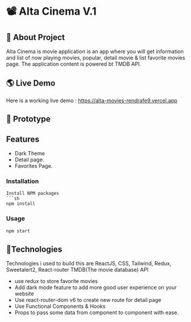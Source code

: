 # 📽️ Alta Cinema V.1

## 🎯 About Project

Alta Cinema is movie application is an app where you will get information and list of now playing movies, popular, detail movie & list favorite movies page. The application content is powered bt TMDB API.

## 🌎 Live Demo

Here is a working live demo : https://alta-movies-rendrafe9.vercel.app

## 🎨 Prototype

## Features

- Dark Theme
- Detail page.
- Favorites Page.

### Installation

````
Install NPM packages
```sh
npm install
````

### Usage

```sh
npm start
```

## 💫Technologies

Technologies i used to build this are ReactJS, CSS, Tailwind, Redux, Sweetalert2, React-router TMDB(The movie database) API

- use redux to store favorite movies
- Add dark mode feature to add more good user experience on your website
- Use react-router-dom v6 to create new route for detail page
- Use Functional Components & Hooks
- Props to pass some data from component to component with ease.
